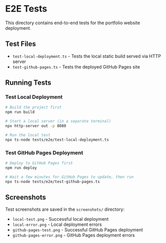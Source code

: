 # E2E Tests

This directory contains end-to-end tests for the portfolio website deployment.

## Test Files

- `test-local-deployment.ts` - Tests the local static build served via HTTP server
- `test-github-pages.ts` - Tests the deployed GitHub Pages site

## Running Tests

### Test Local Deployment
```bash
# Build the project first
npm run build

# Start a local server (in a separate terminal)
npx http-server out -p 8080

# Run the local test
npx ts-node tests/e2e/test-local-deployment.ts
```

### Test GitHub Pages Deployment
```bash
# Deploy to GitHub Pages first
npm run deploy

# Wait a few minutes for GitHub Pages to update, then run
npx ts-node tests/e2e/test-github-pages.ts
```

## Screenshots

Test screenshots are saved in the `screenshots/` directory:
- `local-test.png` - Successful local deployment
- `local-error.png` - Local deployment errors
- `github-pages-test.png` - Successful GitHub Pages deployment
- `github-pages-error.png` - GitHub Pages deployment errors